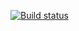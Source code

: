 [![Build status](https://ci.appveyor.com/api/projects/status/82i2yisyd8vbmi1r/branch/main?svg=true)](https://ci.appveyor.com/project/vetka-g/aqaex3/branch/main)